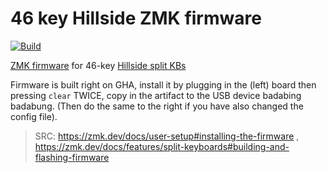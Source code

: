 # 46 key Hillside ZMK firmware

[![Build](https://github.com/isinyaaa/hillside-zmk-config/actions/workflows/build.yml/badge.svg)](https://github.com/isinyaaa/hillside-zmk-config/actions/workflows/build.yml)

[ZMK firmware](https://zmk.dev/docs) for 46-key [Hillside split KBs](https://github.com/mmccoyd/hillside)

Firmware is built right on GHA, install it by plugging in the (left) board then pressing `clear` TWICE, copy in the
artifact to the USB device badabing badabung. (Then do the same to the right if you have also changed the config file).

> SRC: <https://zmk.dev/docs/user-setup#installing-the-firmware> , <https://zmk.dev/docs/features/split-keyboards#building-and-flashing-firmware>
